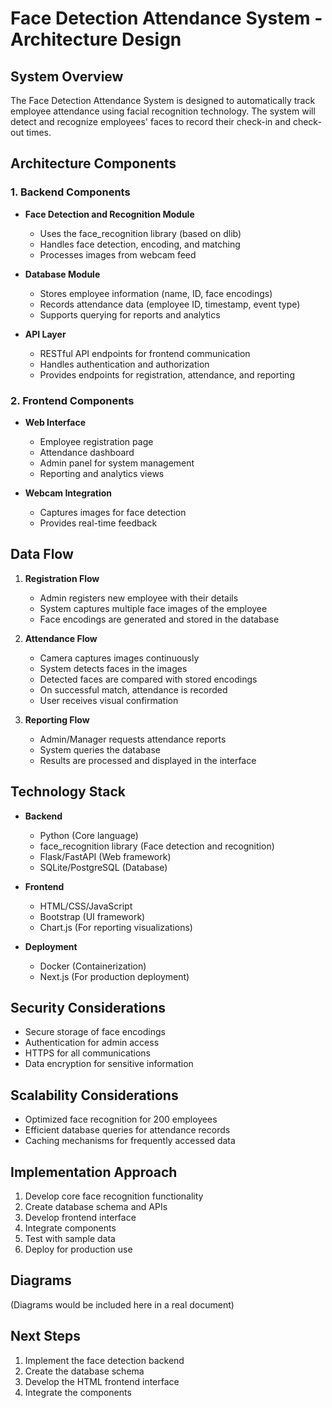 # Face Detection Attendance System - Architecture Design

## System Overview
The Face Detection Attendance System is designed to automatically track employee attendance using facial recognition technology. The system will detect and recognize employees' faces to record their check-in and check-out times.

## Architecture Components

### 1. Backend Components
- **Face Detection and Recognition Module**
  - Uses the face_recognition library (based on dlib)
  - Handles face detection, encoding, and matching
  - Processes images from webcam feed

- **Database Module**
  - Stores employee information (name, ID, face encodings)
  - Records attendance data (employee ID, timestamp, event type)
  - Supports querying for reports and analytics

- **API Layer**
  - RESTful API endpoints for frontend communication
  - Handles authentication and authorization
  - Provides endpoints for registration, attendance, and reporting

### 2. Frontend Components
- **Web Interface**
  - Employee registration page
  - Attendance dashboard
  - Admin panel for system management
  - Reporting and analytics views

- **Webcam Integration**
  - Captures images for face detection
  - Provides real-time feedback

## Data Flow
1. **Registration Flow**
   - Admin registers new employee with their details
   - System captures multiple face images of the employee
   - Face encodings are generated and stored in the database

2. **Attendance Flow**
   - Camera captures images continuously
   - System detects faces in the images
   - Detected faces are compared with stored encodings
   - On successful match, attendance is recorded
   - User receives visual confirmation

3. **Reporting Flow**
   - Admin/Manager requests attendance reports
   - System queries the database
   - Results are processed and displayed in the interface

## Technology Stack
- **Backend**
  - Python (Core language)
  - face_recognition library (Face detection and recognition)
  - Flask/FastAPI (Web framework)
  - SQLite/PostgreSQL (Database)

- **Frontend**
  - HTML/CSS/JavaScript
  - Bootstrap (UI framework)
  - Chart.js (For reporting visualizations)

- **Deployment**
  - Docker (Containerization)
  - Next.js (For production deployment)

## Security Considerations
- Secure storage of face encodings
- Authentication for admin access
- HTTPS for all communications
- Data encryption for sensitive information

## Scalability Considerations
- Optimized face recognition for 200 employees
- Efficient database queries for attendance records
- Caching mechanisms for frequently accessed data

## Implementation Approach
1. Develop core face recognition functionality
2. Create database schema and APIs
3. Develop frontend interface
4. Integrate components
5. Test with sample data
6. Deploy for production use

## Diagrams
(Diagrams would be included here in a real document)

## Next Steps
1. Implement the face detection backend
2. Create the database schema
3. Develop the HTML frontend interface
4. Integrate the components

